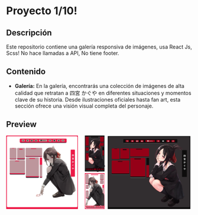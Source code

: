 # Proyecto 1/10!

## Descripción
Este repositorio contiene  una galería  responsiva de imágenes, usa React Js, Scss! No hace llamadas a API, No tiene footer.



## Contenido

- **Galería:** En la galería, encontrarás una colección de imágenes de alta calidad que retratan a 四宮 かぐや en diferentes situaciones y momentos clave de su historia. Desde ilustraciones oficiales hasta fan art, esta sección ofrece una visión visual completa del personaje.

## Preview
   ![Texto alternativo](desing.webp)
